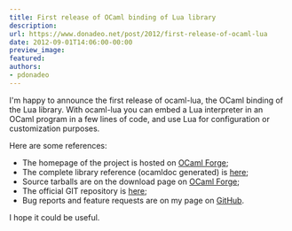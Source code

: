 ```yaml
---
title: First release of OCaml binding of Lua library
description:
url: https://www.donadeo.net/post/2012/first-release-of-ocaml-lua
date: 2012-09-01T14:06:00-00:00
preview_image:
featured:
authors:
- pdonadeo
---
```


<div>
<p class="noindent">I'm happy to announce the first release of ocaml-lua, the OCaml binding of the Lua library. With ocaml-lua you can embed a Lua interpreter in an OCaml program in a few lines of code, and use Lua for configuration or customization purposes.</p>

<p class="noindent">Here are some references:</p>

<ul>
  <li>The homepage of the project is hosted on <a href="https://ocaml-lua.forge.ocamlcore.org/">OCaml Forge</a>;</li>

  <li>The complete library reference (ocamldoc generated) is <a href="%20https://ocaml-lua.forge.ocamlcore.org/api-lua/">here</a>;</li>

  <li>Source tarballs are on the download page on <a href="https://forge.ocamlcore.org/frs/?group_id=167">OCaml Forge</a>;</li>

  <li>The official GIT repository is <a href="https://forge.ocamlcore.org/scm/browser.php?group_id=167">here</a>;</li>

  <li>Bug reports and feature requests are on my page on <a href="https://github.com/pdonadeo/ocaml-lua/issues">GitHub</a>.</li>
</ul>

<p class="noindent">I hope it could be useful.</p>
</div>
